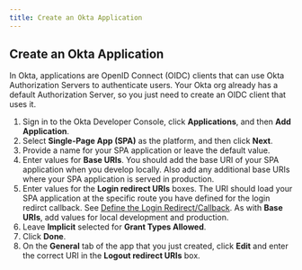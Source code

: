 ```yaml
---
title: Create an Okta Application
---
```

## Create an Okta Application

In Okta, applications are OpenID Connect (OIDC) clients that can use Okta Authorization Servers to authenticate users. Your Okta org already has a default Authorization Server, so you just need to create an OIDC client that uses it.

1. Sign in to the Okta Developer Console, click **Applications**, and then **Add Application**.
2. Select **Single-Page App (SPA)** as the platform, and then click **Next**.
3. Provide a name for your SPA application or leave the default value.
4. Enter values for **Base URIs**. You should add the base URI of your SPA application when you develop locally. Also add any additional base URIs where your SPA application is served in production.
5. Enter values for the **Login redirect URIs** boxes. The URI should load your SPA application at the specific route you have defined for the login redirct callback. See [Define the Login Redirect/Callback](define-the-login-redirect/callback). As with **Base URIs**, add values for local development and production.
6. Leave **Implicit** selected for **Grant Types Allowed**.
7. Click **Done**.
8. On the **General** tab of the app that you just created, click **Edit** and enter the correct URI in the **Logout redirect URIs** box. <!-- See [Sign Users Out](sign-users-outlink) for more information. -->

<NextSectionLink/>
